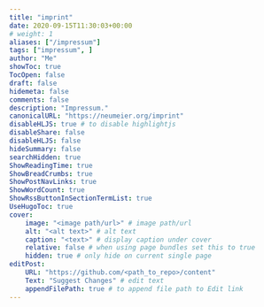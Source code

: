 ```yaml
---
title: "imprint"
date: 2020-09-15T11:30:03+00:00
# weight: 1
aliases: ["/impressum"]
tags: ["impressum", ]
author: "Me"
showToc: true
TocOpen: false
draft: false
hidemeta: false
comments: false
description: "Impressum."
canonicalURL: "https://neumeier.org/imprint"
disableHLJS: true # to disable highlightjs
disableShare: false
disableHLJS: false
hideSummary: false
searchHidden: true
ShowReadingTime: true
ShowBreadCrumbs: true
ShowPostNavLinks: true
ShowWordCount: true
ShowRssButtonInSectionTermList: true
UseHugoToc: true
cover:
    image: "<image path/url>" # image path/url
    alt: "<alt text>" # alt text
    caption: "<text>" # display caption under cover
    relative: false # when using page bundles set this to true
    hidden: true # only hide on current single page
editPost:
    URL: "https://github.com/<path_to_repo>/content"
    Text: "Suggest Changes" # edit text
    appendFilePath: true # to append file path to Edit link
---
```

